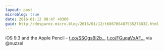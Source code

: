 ```yaml
---
layout: post
microblog: true
date: 2016-01-12 08:47 +0300
guid: http://desparoz.micro.blog/2016/01/12/t686786487535276032.html
---
```

iOS 9.3 and the Apple Pencil - [t.co/SSOgsBi2b...](https://t.co/SSOgsBi2bi) [t.co/FGuqaVxAF...](https://t.co/FGuqaVxAFp) via @nuzzel
